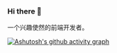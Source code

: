 ### Hi there 👋


一个兴趣使然的前端开发者。

[![Ashutosh's github activity graph](https://activity-graph.herokuapp.com/graph?username=Davont&theme=dracula)](https://github.com/ashutosh00710/github-readme-activity-graph)

